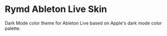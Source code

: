 # Rymd Ableton Live Skin

Dark Mode color theme for Ableton Live based on Apple's dark mode color palette.